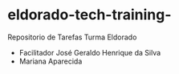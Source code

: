 # eldorado-tech-training-
Repositorio de Tarefas Turma Eldorado
- Facilitador José Geraldo Henrique da Silva
- Mariana Aparecida 
